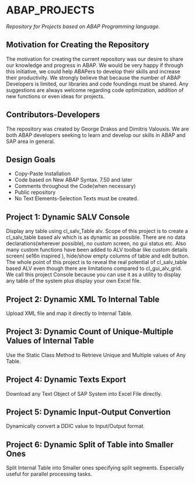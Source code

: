 # ABAP_PROJECTS

*Repository for Projects based on ABAP Programming language.*

## Motivation for Creating the Repository

The motivation for creating the current repository was our desire to share our knowledge and progress in ABAP.
We would be very happy if through this initiative, we could help ABAPers to develop their skills and increase their productivity.
We strongly believe that because the number of ABAP Developers is limited, our libraries and code foundings must be shared. 
Any suggestions are always welcome regarding code optimization, addition of new functions or even ideas for projects.

## Contributors-Developers

The repository was created by George Drakos and Dimitris Valouxis. We are both ABAP developers 
seeking to learn and develop our skills in ABAP and SAP area in general. 

## Design Goals

* Copy-Paste Installation
* Code based on New ABAP Syntax. 7.50 and later
* Comments throughout the Code(when necessary)
* Public repository
* No Text Elements-Selection Texts must be created.

## Project 1: Dynamic SALV Console

Display any table using cl_salv_Table alv. Scope of this project is to create a cl_salv_table based alv which is
as dynamic as possible. There are no data declarations(wherever possible), no custom screen, no gui status etc.
Also many custom functions have been added to ALV toolbar like custom details screen( se16n inspired ), 
hide/show empty columns of table and edit button. The whole point of this project is to reveal the real potential of 
cl_salv_table based ALV even though there are limitations compared to cl_gui_alv_grid. We call this project Console because
you can use it as a utility to display any table of the system plus display your own Excel file.

## Project 2: Dynamic XML To Internal Table

Upload XML file and map it directly to Internal Table.

## Project 3: Dynamic Count of Unique-Multiple Values of Internal Table

Use the Static Class Method to Retrieve Unique and Multiple values of Any Table.

## Project 4: Dynamic Texts Export

Download any Text Object of SAP System into Excel File directly.

## Project 5: Dynamic Input-Output Convertion

Dynamically convert a DDIC value to Input/Output format.

## Project 6: Dynamic Split of Table into Smaller Ones

Split Internal Table into Smaller ones specifying split segments.
Especially useful for parallel processing tasks.
